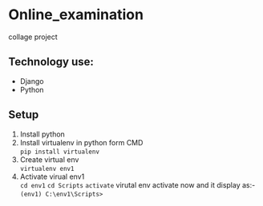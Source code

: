 # Online_examination
collage project
## Technology use:
* Django
* Python
## Setup

1. Install python
2. Install virtualenv in python form CMD <br />
   ``` pip install virtualenv ```
3. Create virtual env <br/>
   ```virtualenv env1```
4. Activate virual env1 <br/>
   ```cd env1```
   ```cd Scripts```
   ```activate```
   virutal env activate now and it display as:- <br/>
   ```(env1) C:\env1\Scripts>```
 

